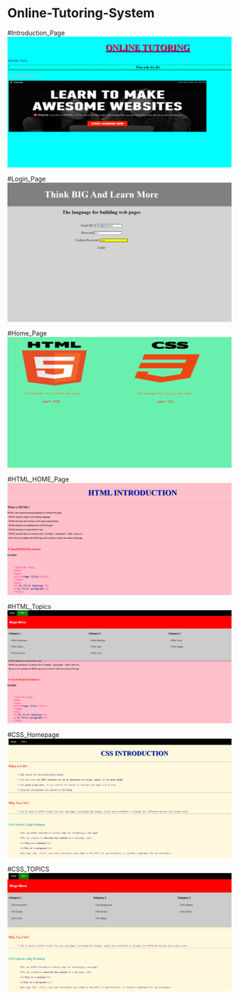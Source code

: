 # Online-Tutoring-System

#Introduction_Page
![](https://github.com/Madhusudhan464/Online-Tutoring-System/blob/main/Intro.png)

#Login_Page
![](https://github.com/Madhusudhan464/Online-Tutoring-System/blob/main/Login.png)

#Home_Page
![](https://github.com/Madhusudhan464/Online-Tutoring-System/blob/main/Home.png)

#HTML_HOME_Page
![](https://github.com/Madhusudhan464/Online-Tutoring-System/blob/main/HTML%20HOME_PAGE.png)

#HTML_Topics
![](https://github.com/Madhusudhan464/Online-Tutoring-System/blob/main/HTML_TOPICS.png)

#CSS_Homepage
![](https://github.com/Madhusudhan464/Online-Tutoring-System/blob/main/CSS_HOME.png)

#CSS_TOPICS
![](https://github.com/Madhusudhan464/Online-Tutoring-System/blob/main/CSS_TOPICS.png)


